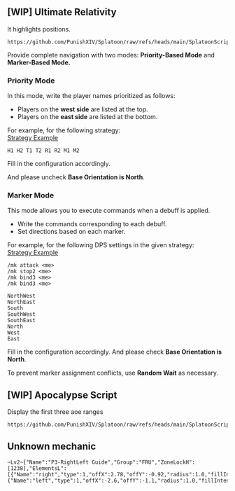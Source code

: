 ## [WIP] Ultimate Relativity
It highlights positions.
```
https://github.com/PunishXIV/Splatoon/raw/refs/heads/main/SplatoonScripts/Duties/Dawntrail/The%20Futures%20Rewritten/P3%20Ultimate%20Relativity.cs
```

Provide complete navigation with two modes: **Priority-Based Mode** and **Marker-Based Mode.**

### Priority Mode
In this mode, write the player names prioritized as follows:
- Players on the **west side** are listed at the top.
- Players on the **east side** are listed at the bottom.

For example, for the following strategy:  
[Strategy Example](https://docs.google.com/presentation/d/1kkdv5vc8-RLneJDyRNHQ5kZa4ZFnSfKZKKO5FyJudzM)

```
H1 H2 T1 T2 R1 R2 M1 M2
```
Fill in the configuration accordingly.

And please uncheck **Base Orientation is North**.

### Marker Mode
This mode allows you to execute commands when a debuff is applied.
- Write the commands corresponding to each debuff.
- Set directions based on each marker.

For example, for the following DPS settings in the given strategy:  
[Strategy Example](https://x.com/PoneKoni/status/1862307791781900513)

```
/mk attack <me>
/mk stop2 <me>
/mk bind3 <me>
/mk bind3 <me>

NorthWest
NorthEast
South
SouthWest
SouthEast
North
West
East
```
Fill in the configuration accordingly.
And please check **Base Orientation is North**.

To prevent marker assignment conflicts, use **Random Wait** as necessary.

## [WIP] Apocalypse Script
Display the first three aoe ranges
```
https://github.com/PunishXIV/Splatoon/raw/refs/heads/main/SplatoonScripts/Duties/Dawntrail/The%20Futures%20Rewritten/P3%20Apocalypse.cs
```

## Unknown mechanic
```
~Lv2~{"Name":"P3-RightLeft Guide","Group":"FRU","ZoneLockH":[1238],"ElementsL":[{"Name":"right","type":1,"offX":2.78,"offY":-0.92,"radius":1.0,"fillIntensity":0.5,"thicc":1.9,"refActorComparisonType":7,"includeRotation":true,"refActorVFXPath":"vfx/common/eff/m0489_stlp_right_c0d1.avfx","refActorVFXMax":6000,"refActorTetherTimeMin":0.0,"refActorTetherTimeMax":0.0},{"Name":"left","type":1,"offX":-2.6,"offY":-1.1,"radius":1.0,"fillIntensity":0.5,"thicc":1.9,"refActorComparisonType":7,"includeRotation":true,"refActorVFXPath":"vfx/common/eff/m0489_stlp_left01f_c0d1.avfx","refActorVFXMax":6000,"refActorTetherTimeMin":0.0,"refActorTetherTimeMax":0.0}]}
```

